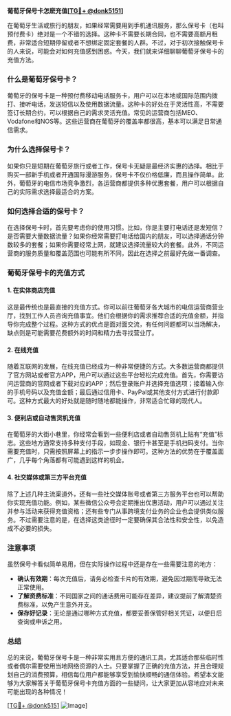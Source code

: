 **葡萄牙保号卡怎麽充值[[TG💪+ @donk5151](https://t.me/s/donk5151)]**

在葡萄牙生活或旅行的朋友，如果经常需要用到手机通讯服务，那么保号卡（也叫预付费卡）绝对是一个不错的选择。这种卡不需要长期合同，也不需要高额月租费，非常适合短期停留或者不想绑定固定套餐的人群。不过，对于初次接触保号卡的人来说，可能会对如何充值感到困惑。今天，我们就来详细聊聊葡萄牙保号卡的充值方法。

### 什么是葡萄牙保号卡？

葡萄牙的保号卡是一种预付费移动电话服务卡，用户可以在本地或国际范围内拨打、接听电话，发送短信以及使用数据流量。这种卡的好处在于灵活性高，不需要签订长期合约，可以根据自己的需求灵活充值。常见的运营商包括MEO、Vodafone和NOS等。这些运营商在葡萄牙的覆盖率都很高，基本可以满足日常通信需求。

### 为什么选择保号卡？

如果你只是短期在葡萄牙旅行或者工作，保号卡无疑是最经济实惠的选择。相比于购买一部新手机或者开通国际漫游服务，保号卡不仅价格低廉，而且操作简单。此外，葡萄牙的电信市场竞争激烈，各运营商都提供多种优惠套餐，用户可以根据自己的实际需求选择最适合的方案。

### 如何选择合适的保号卡？

在选择保号卡时，首先要考虑你的使用习惯。比如，你是主要打电话还是发短信？是否需要大量数据流量？如果你经常需要打电话给国内的朋友，可以选择通话分钟数较多的套餐；如果你需要经常上网，就建议选择流量较大的套餐。此外，不同运营商的服务质量和覆盖范围也可能有所不同，因此在选择之前最好先做一番调查。

### 葡萄牙保号卡的充值方式

#### 1. 在实体商店充值

这是最传统也是最直接的充值方式。你可以前往葡萄牙各大城市的电信运营商营业厅，找到工作人员咨询充值事宜。他们会根据你的需求推荐合适的充值金额，并指导你完成整个过程。这种方式的优点是面对面交流，有任何问题都可以当场解决，缺点则是可能需要花费额外的时间和精力去寻找营业厅。

#### 2. 在线充值

随着互联网的发展，在线充值已经成为一种非常便捷的方式。大多数运营商都提供了官方网站或者官方APP，用户可以通过这些平台轻松完成充值。首先，你需要访问运营商的官网或者下载对应的APP；然后登录账户并选择充值选项；接着输入你的手机号码以及充值金额；最后通过信用卡、PayPal或其他支付方式进行付款即可。这种方式最大的好处就是随时随地都能操作，非常适合忙碌的现代人。

#### 3. 便利店或自动售货机充值

在葡萄牙的大街小巷里，你经常会看到一些便利店或者自动售货机上贴有“充值”标志。这些地方通常支持多种支付手段，如现金、银行卡甚至是手机扫码支付。当你需要充值时，只需按照屏幕上的指示一步步操作即可。这种方法的优势在于覆盖面广，几乎每个角落都有可能遇到这样的机会。

#### 4. 社交媒体或第三方平台充值

除了上述几种主流渠道外，还有一些社交媒体账号或者第三方服务平台也可以帮助你实现充值功能。例如，某些微信公众号会定期推出优惠活动，用户可以通过关注并参与活动来获得充值资格；还有些专门从事跨境支付业务的企业也会提供类似服务。不过需要注意的是，在选择这类途径时一定要确保其合法性和安全性，以免造成不必要的损失。

### 注意事项

虽然保号卡看似简单易用，但在实际操作过程中还是存在一些需要注意的地方：

- **确认有效期**：每次充值后，请务必检查卡片的有效期，避免因过期而导致无法正常使用。
- **了解资费标准**：不同国家之间的通话费用可能存在差异，建议提前了解清楚资费标准，以免产生意外开支。
- **保存好记录**：无论是通过哪种方式充值，都要妥善保管好相关凭证，以便日后查询或申诉之用。

### 总结

总的来说，葡萄牙保号卡是一种非常实用且方便的通讯工具，尤其适合那些临时性或者偶尔需要使用当地网络资源的人士。只要掌握了正确的充值方法，并且合理规划自己的消费预算，相信每位用户都能够享受到愉快顺畅的通信体验。希望本文能够为大家解答关于葡萄牙保号卡充值方面的一些疑问，让大家更加从容地应对未来可能出现的各种情况！

[[TG💪+ @donk5151](https://t.me/s/donk5151) ![Image](https://i.postimg.cc/rwNCRYN7/Snipaste-2025-04-30-17-27-05.png)]